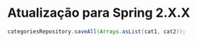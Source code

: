 # Atualização para Spring 2.X.X

```java
categoriesRepository.saveAll(Arrays.asList(cat1, cat2));
```
